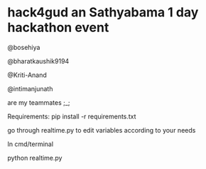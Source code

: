 # hack4gud an Sathyabama 1 day hackathon event
@bosehiya

@bharatkaushik9194

@Kriti-Anand

@intimanjunath

are my teammates ;_;


Requirements:   pip install -r requirements.txt 

go through realtime.py to edit variables according to your needs

In cmd/terminal

python realtime.py 
